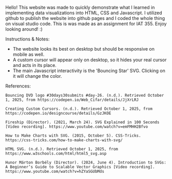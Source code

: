 
Hello! This website was made to quickly demonstrate what I learned in implementing data 
visualizations into HTML, CSS and Javascript. I utilized github to publish the website
into github pages and I coded the whole thing on visual studio code. This is was made as an
assignment for IAT 355. Enjoy looking around! :)

Instructions & Notes:
- The website looks its best on desktop but should be responsive on mobile as well. 
- A custom cursor will appear only on desktop, so it hides your real cursor and acts in its place.
- The main Javascript interactivity is the 'Bouncing Star' SVG. Clicking on it will change the color.



References:

    Bouncing DVD logo #30days30submits #day-26. (n.d.). Retrieved October 1, 2025, from https://codepen.io/Web_Cifar/details/JjXrLRJ

    Creating Custom Cursors. (n.d.). Retrieved October 1, 2025, from https://codepen.io/designcourse/details/GzJKOE

    Fireship (Director). (2021, March 24). SVG Explained in 100 Seconds [Video recording]. https://www.youtube.com/watch?v=emFMHH2Bfvo

    How to Make Charts with SVG. (2015, October 5). CSS-Tricks. https://css-tricks.com/how-to-make-charts-with-svg/

    HTML SVG. (n.d.). Retrieved October 1, 2025, from https://www.w3schools.com/html/html5_svg.asp

    Hunor Márton Borbély (Director). (2024, June 4). Introduction to SVGs: A Beginner’s Guide to Scalable Vector Graphics [Video recording]. https://www.youtube.com/watch?v=hZYaSGUbMds
